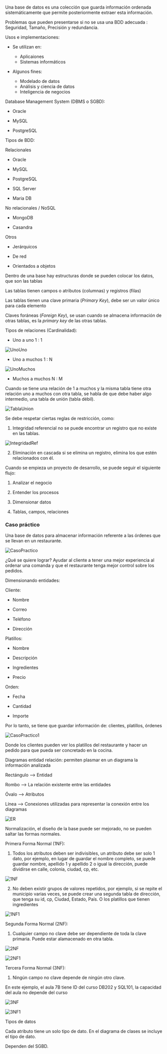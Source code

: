 Una base de datos es una colección que guarda información ordenada sistemáticamente que permite posteriormente extraer esta información.


Problemas que pueden presentarse si no se usa una BDD adecuada : Seguridad, Tamaño, Precisión y redundancia.


Usos e implementaciones:

* Se utilizan en:
   * Aplicaiones 
   * Sistemas informáticos


* Algunos fines:
   * Modelado de datos
   * Análisis y ciencia de datos
   * Inteligencia de negocios 


Database Management System (DBMS o SGBD):


* Oracle

* MySQL

* PostgreSQL


Tipos de BDD:

Relacionales

* Oracle

* MySQL

* PostgreSQL

* SQL Server

* Maria DB

No relacionales / NoSQL

* MongoDB

* Casandra


Otros

* Jerárquicos

* De red

* Orientados a objetos


Dentro de una base hay estructuras donde se pueden colocar los datos, que son las tablas


Las tablas tienen campos o atributos (columnas) y registros (filas)


Las tablas tienen una clave primaria (_Primary Key_), debe ser un valor único para cada elemento 


Claves foráneas (_Foreign Key_), se usan cuando se almacena información de otras tablas, es la _primary key_ de las otras tablas.


Tipos de relaciones (Cardinalidad):

* Uno a uno 1 : 1


![UnoUno](https://github.com/IsauraRs/Skills_for_Women_in_Tech/blob/main/BDD/Images/UnoaUno.png)


* Uno a muchos 1 : N


![UnoMuchos](https://github.com/IsauraRs/Skills_for_Women_in_Tech/blob/main/BDD/Images/UnoaMuchos.png)


* Muchos a muchos N : M 


Cuando se tiene una relación de 1 a muchos y la misma tabla tiene otra relación uno a muchos con otra tabla, se habla de que debe haber algo intermedio, una tabla de unión (tabla débil).


![TablaUnion](https://github.com/IsauraRs/Skills_for_Women_in_Tech/blob/main/BDD/Images/TablaUnion.png)


Se debe respetar ciertas reglas de restricción, como:


1. Integridad referencial no se puede encontrar un registro que no existe en las tablas.


![IntegridadRef](https://github.com/IsauraRs/Skills_for_Women_in_Tech/blob/main/BDD/Images/IntegridadReferencial.png)


2. Eliminación en cascada si se elimina un registro, elimina los que estén relacionados con él.


Cuando se empieza un proyecto de desarrollo, se puede seguir el siguiente flujo:

1. Analizar el negocio

2. Entender los procesos

3. Dimensionar datos

4. Tablas, campos, relaciones


### Caso práctico


Una base de datos para almacenar información referente a las órdenes que se llevan en un restaurante.


![CasoPractico](https://github.com/IsauraRs/Skills_for_Women_in_Tech/blob/main/BDD/Images/CasoPractico.png)


¿Qué se quiere lograr? Ayudar al cliente a tener una mejor experiencia al ordenar una comanda y que el restaurante tenga mejor control sobre los pedidos.


Dimensionando entidades:


Cliente:


* Nombre

* Correo

* Teléfono

* Dirección


Platillos:


* Nombre

* Descripción

* Ingredientes

* Precio 


Orden:


* Fecha

* Cantidad

* Importe

Por lo tanto, se tiene que guardar información de: clientes, platillos, órdenes


![CasoPractico1](https://github.com/IsauraRs/Skills_for_Women_in_Tech/blob/main/BDD/Images/CasoPractico1.png)


Donde los clientes pueden ver los platillos del restaurante y hacer un pedido para que pueda ser concretado en la cocina.


Diagramas entidad relación: permiten plasmar en un diagrama la información analizada

Rectángulo --> Entidad

Rombo --> La relación existente entre las entidades

Óvalo --> Atributos

Línea --> Conexiones utilizadas para representar la conexión entre los diagramas


![ER](https://github.com/IsauraRs/Skills_for_Women_in_Tech/blob/main/BDD/Images/DiagramasER.png)


Normalización, el diseño de la base puede ser mejorado, no se pueden saltar las formas normales.


Primera Forma Normal (1NF): 

1. Todos los atributos deben ser indivisibles, un atributo debe ser solo 1 dato, por ejemplo, en lugar de guardar el nombre completo, se puede guardar nombre, apellido 1 y apellido 2 o igual la dirección, puede dividirse en calle, colonia, ciudad, cp, etc. 

![1NF](https://github.com/IsauraRs/Skills_for_Women_in_Tech/blob/main/BDD/Images/1NF.png)


2. No deben existir grupos de valores repetidos, por ejemplo, si se repite el municipio varias veces, se puede crear una segunda tabla de dirección, que tenga su id, cp, Ciudad, Estado, País. O los platillos que tienen ingredientes 

![1NF1](https://github.com/IsauraRs/Skills_for_Women_in_Tech/blob/main/BDD/Images/1NF1.png)

Segunda Forma Normal (2NF):

1. Cualquier campo no clave debe ser dependiente de toda la clave primaria. 
Puede estar alamacenado en otra tabla.


![2NF](https://github.com/IsauraRs/Skills_for_Women_in_Tech/blob/main/BDD/Images/2NF.png)


![2NF1](https://github.com/IsauraRs/Skills_for_Women_in_Tech/blob/main/BDD/Images/2NF1.png)


Tercera Forma Normal (3NF):

1. Ningún campo no clave depende de ningún otro clave.


En este ejemplo, el aula 7B tiene ID del curso DB202 y SQL101, la capacidad del aula no depende del curso


![3NF](https://github.com/IsauraRs/Skills_for_Women_in_Tech/blob/main/BDD/Images/3NF.png)


![3NF1](https://github.com/IsauraRs/Skills_for_Women_in_Tech/blob/main/BDD/Images/3NF1.png)


Tipos de datos


Cada atributo tiene un solo tipo de dato. En el diagrama de clases se incluye el tipo de dato.

Dependen del SGBD.